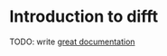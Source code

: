 # Introduction to difft

TODO: write [great documentation](http://jacobian.org/writing/what-to-write/)
